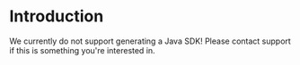 # Introduction
We currently do not support generating a Java SDK! Please contact support if this is something you're interested in.